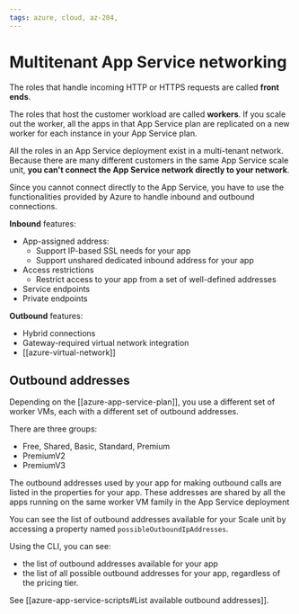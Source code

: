 ```yaml
---
tags: azure, cloud, az-204,
---
```


# Multitenant App Service networking

The roles that handle incoming HTTP or HTTPS requests are called **front ends**.

The roles that host the customer workload are called **workers**. If you scale out the worker, all the apps in that App Service plan are replicated on a new worker for each instance in your App Service plan.

All the roles in an App Service deployment exist in a multi-tenant network. Because there are many different customers in the same App Service scale unit, **you can't connect the App Service network directly to your network**.

Since you cannot connect directly to the App Service, you have to use the functionalities provided by Azure to handle inbound and outbound connections.

**Inbound** features:

- App-assigned address:
  - Support IP-based SSL needs for your app
  - Support unshared dedicated inbound address for your app
- Access restrictions
  - Restrict access to your app from a set of well-defined addresses
- Service endpoints
- Private endpoints

**Outbound** features:

- Hybrid connections
- Gateway-required virtual network integration
- [[azure-virtual-network]]

## Outbound addresses

Depending on the [[azure-app-service-plan]], you use a different set of worker VMs, each with a different set of outbound addresses.

There are three groups:

- Free, Shared, Basic, Standard, Premium
- PremiumV2
- PremiumV3

The outbound addresses used by your app for making outbound calls are listed in the properties for your app. These addresses are shared by all the apps running on the same worker VM family in the App Service deployment

You can see the list of outbound addresses available for your Scale unit by accessing a property named `possibleOutboundIpAddresses`.

Using the CLI, you can see:

- the list of outbound addresses available for your app
- the list of all possible outbound addresses for your app, regardless of the pricing tier.

See [[azure-app-service-scripts#List available outbound addresses]].
